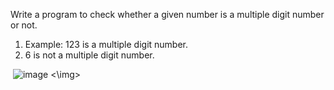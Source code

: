 Write a program to check whether a given number is a multiple digit number or not.

1. Example: 123 is a multiple digit number.
2. 6 is not a multiple digit number.



<img> ![image](https://github.com/user-attachments/assets/a0c4d2a9-583b-4453-af1d-1707ef8b754b) <\img>
